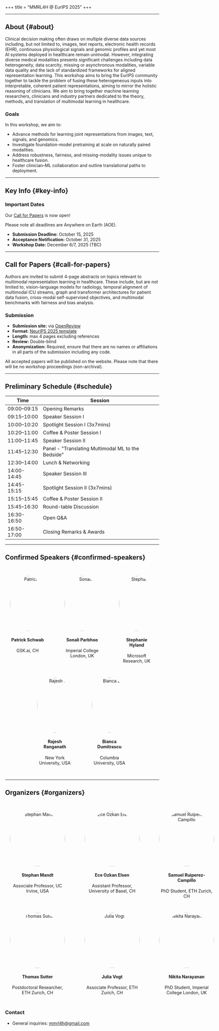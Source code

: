 +++
title = "MMRL4H @ EurIPS 2025"
+++

---

<section id="about">

## About {#about}
Clinical decision making often draws on multiple diverse data sources including, but not limited to, images, text reports, electronic health records (EHR), continuous physiological signals and genomic profiles and yet most AI systems deployed in healthcare remain unimodal. However, integrating diverse medical modalities presents significant challenges including data heterogeneity, data scarcity, missing or asynchronous modalities, variable data quality and the lack of standardized frameworks for aligned representation learning. This workshop aims to bring the EurIPS community together to tackle the problem of fusing these heterogeneous inputs into interpretable, coherent patient representations, aiming to mirror the holistic reasoning of clinicians.
We aim to bring together machine learning researchers, clinicians and industry partners dedicated to the theory, methods, and translation of multimodal learning in healthcare.

### Goals
In this workshop, we aim to:
- Advance methods for learning joint representations from images, text, signals, and genomics.  
- Investigate foundation-model pretraining at scale on naturally paired modalities.  
- Address robustness, fairness, and missing-modality issues unique to healthcare fusion.  
- Foster clinician–ML collaboration and outline translational paths to deployment.  

</section>

---

<section id="key-info">

## Key Info {#key-info}

### Important Dates

Our [Call for Papers](https://openreview.net/group?id=EurIPS.cc/2025/Workshop/MMRL4H#tab-your-consoles) is now open!




Please note all deadlines are Anywhere on Earth (AOE).

- **Submission Deadline:** October 15, 2025
- **Acceptance Notification:** October 31, 2025 
- **Workshop Date:** December 6/7, 2025 (TBC)

---

## Call for Papers {#call-for-papers}

Authors are invited to submit 4-page abstracts on topics relevant to multimodal representation learning in healthcare. These include, but are not limited to, vision-language models for radiology, temporal alignment of multimodal ICU streams, graph and transformer architectures for patient data fusion, cross-modal self-supervised objectives, and multimodal benchmarks with fairness and bias analysis.

### Submission

- **Submission site:** via [OpenReview](https://openreview.net/group?id=EurIPS.cc/2025/Workshop/MMRL4H#tab-your-consoles)
- **Format:** [NeurIPS 2025 template](https://media.neurips.cc/Conferences/NeurIPS2025/Styles.zip)
- **Length:** max 4 pages excluding references
- **Review:** Double-blind
- **Anonymization:** Required, ensure that there are no names or affiliations in all parts of the submission including any code.

All accepted papers will be published on the website. Please note that there will be no workshop proceedings (non-archival).

---

<section id="schedule">

## Preliminary Schedule {#schedule}

| Time        | Session                                  |
|-------------|-------------------------------------------|
| 09:00–09:15 | Opening Remarks                           |
| 09:15–10:00 | Speaker Session I                         |
| 10:00–10:20 | Spotlight Session I (3x7mins)             |
| 10:20–11:00 | Coffee & Poster Session I                 |
| 11:00–11:45 | Speaker Session II                        |
| 11:45–12:30 | Panel - "Translating Multimodal ML to the Bedside" |
| 12:30–14:00 | Lunch & Networking                        |
| 14:00-14:45 | Speaker Session III                       |
| 14:45-15:15 | Spotlight Session II (3x7mins)            |
| 15:15–15:45 | Coffee & Poster Session II                |
| 15:45–16:30 | Round-table Discussion                    |
| 16:30-16:50 | Open Q&A                                  |
| 16:50-17:00 | Closing Remarks & Awards                  |

</section>

---
<section id="speakers">

## Confirmed Speakers {#confirmed-speakers}

<style>
.speaker-grid {
    display: grid;
    gap: 2rem;
    margin-top: 3rem;
    margin-bottom: 2rem;
    /* Mobile first: single column */
    grid-template-columns: 1fr;
}

.speaker-item {
    text-align: center;
    margin: 0 1rem;
}

.speaker-item .text-muted {
    text-align: center;
}

.speaker-img {
    width: 150px;
    height: 150px;
    border-radius: 50%;
    object-fit: cover;
    margin: 0 auto 1rem auto;
    display: block;
}

/* Tablet: 2 columns */
@media (min-width: 600px) {
    .speaker-grid {
        grid-template-columns: repeat(2, 1fr);
    }
}

/* Desktop: 3 columns for 5 speakers with centered bottom row */
@media (min-width: 900px) {
    .speaker-grid {
        grid-template-columns: repeat(6, 1fr);
        max-width: 1200px;
        margin-left: auto;
        margin-right: auto;
    }
    
    .speaker-item:nth-child(1) { grid-column: 1 / 3; }
    .speaker-item:nth-child(2) { grid-column: 3 / 5; }
    .speaker-item:nth-child(3) { grid-column: 5 / 7; }
    .speaker-item:nth-child(4) { grid-column: 2 / 4; }
    .speaker-item:nth-child(5) { grid-column: 4 / 6; }
    
    .speaker-img {
        width: 180px;
        height: 180px;
    }
}

/* Very wide screens: still maintain the same layout but with better spacing */
@media (min-width: 1400px) {
    .speaker-grid {
        gap: 3rem;
    }
}
</style>

<div class="speaker-grid">
    <div class="speaker-item">
        <img src="patrick-schwab.jpg" alt="Patrick Schwab" class="speaker-img">
        <h4>Patrick Schwab</h4>
        <p class="text-muted">GSK.ai, CH</p>
    </div>
    <div class="speaker-item">
        <img src="sonali-parbhoo.jpg" alt="Sonali Parbhoo" class="speaker-img">
        <h4>Sonali Parbhoo</h4>
        <p class="text-muted">Imperial College London, UK</p>
    </div>
    <div class="speaker-item">
        <img src="stephanie-hyland.jpg" alt="Stephanie Hyland" class="speaker-img">
        <h4>Stephanie Hyland</h4>
        <p class="text-muted">Microsoft Research, UK</p>
    </div>
    <div class="speaker-item">
        <img src="rajesh-ranganath.jpg" alt="Rajesh Ranganath" class="speaker-img">
        <h4>Rajesh Ranganath</h4>
        <p class="text-muted">New York University, USA</p>
    </div>
    <div class="speaker-item">
        <img src="bianca-dumitrascu.jpg" alt="Bianca Dumitrascu" class="speaker-img">
        <h4>Bianca Dumitrascu</h4>
        <p class="text-muted">Columbia University, USA</p>
    </div>
</div>


</section>

---

<section id="organizers">

## Organizers {#organizers}

<style>
.organizer-grid {
    display: grid;
    gap: 2rem;
    margin-top: 3rem;
    margin-bottom: 2rem;
    /* Mobile first: single column */
    grid-template-columns: 1fr;
}

.organizer-item {
    text-align: center;
    margin: 0 1rem;
}

.organizer-item .text-muted {
    text-align: center;
}

.organizer-img {
    width: 150px;
    height: 150px;
    border-radius: 50%;
    object-fit: cover;
    margin: 0 auto 1rem auto;
    display: block;
}

/* Tablet: 2 columns */
@media (min-width: 600px) {
    .organizer-grid {
        grid-template-columns: repeat(2, 1fr);
    }
}

/* Desktop: 3 columns (3x2 layout for 6 items) */
@media (min-width: 900px) {
    .organizer-grid {
        grid-template-columns: repeat(3, 1fr);
        max-width: 1200px;
        margin-left: auto;
        margin-right: auto;
    }
    
    .organizer-img {
        width: 180px;
        height: 180px;
    }
}

/* Very wide screens: still maintain 3 columns but with better spacing */
@media (min-width: 1400px) {
    .organizer-grid {
        gap: 3rem;
    }
}
</style>

<div class="organizer-grid">
    <div class="organizer-item">
        <img src="stephan-mandt.jpg" alt="Stephan Mandt" class="organizer-img">
        <h4>Stephan Mandt</h4>
        <p class="text-muted">Associate Professor, UC Irvine, USA</p>
    </div>
    <div class="organizer-item">
        <img src="ece-ozkan-elsen.jpg" alt="Ece Ozkan Elsen" class="organizer-img">
        <h4>Ece Ozkan Elsen</h4>
        <p class="text-muted">Assistant Professor, University of Basel, CH</p>
    </div>
    <div class="organizer-item">
        <img src="samuel-ruiperez-campillo.jpg" alt="Samuel Ruiperez-Campillo" class="organizer-img">
        <h4>Samuel Ruiperez-Campillo</h4>
        <p class="text-muted">PhD Student, ETH Zurich, CH</p>
    </div>
    <div class="organizer-item">
        <img src="thomas-sutter.jpg" alt="Thomas Sutter" class="organizer-img">
        <h4>Thomas Sutter</h4>
        <p class="text-muted">Postdoctoral Researcher, ETH Zurich, CH</p>
    </div>
    <div class="organizer-item">
        <img src="julia-vogt.jpg" alt="Julia Vogt" class="organizer-img">
        <h4>Julia Vogt</h4>
        <p class="text-muted">Associate Professor, ETH Zurich, CH</p>
    </div>
    <div class="organizer-item">
        <img src="nikita-narayanan.jpg" alt="Nikita Narayanan" class="organizer-img">
        <h4>Nikita Narayanan</h4>
        <p class="text-muted">PhD Student, Imperial College London, UK</p>
    </div>
</div>

### Contact
- General inquiries: <mmrl4h@gmail.com>

</section>
